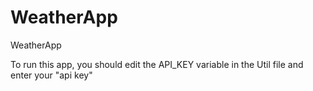 # WeatherApp
WeatherApp


To run this app, you should edit the API_KEY variable in the Util file and enter your "api key"
